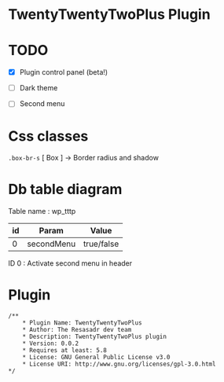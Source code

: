 # TwentyTwentyTwoPlus Plugin

# TODO
- [x] Plugin control panel (beta!)
- [ ] Dark theme
- [ ] Second menu


# Css classes

``` .box-br-s ``` [ Box ] -> Border radius and shadow

# Db table diagram
Table name : wp_tttp

| id | Param  | Value |
| ------------- | ------------- | ------------- |
| 0  | secondMenu  | true/false  |

ID 0 : Activate second menu in header
# Plugin
```
/**
    * Plugin Name: TwentyTwentyTwoPlus
    * Author: The Resasadr dev team
    * Description: TwentyTwentyTwoPlus plugin
    * Version: 0.0.2
    * Requires at least: 5.8
    * License: GNU General Public License v3.0
    * License URI: http://www.gnu.org/licenses/gpl-3.0.html
*/
```
